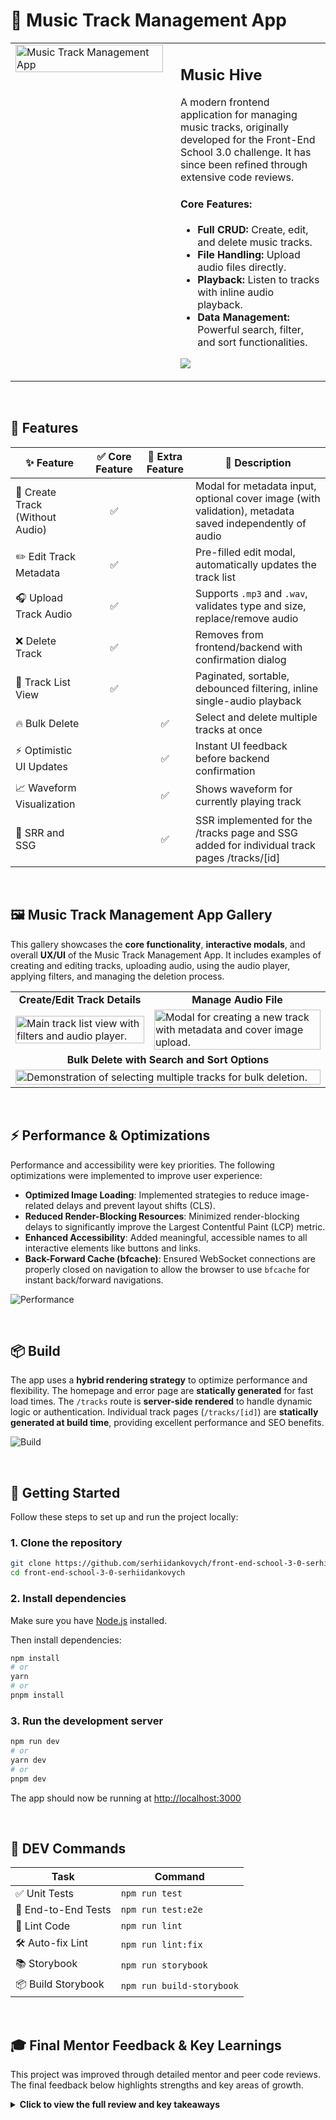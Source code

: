 # 🎵 Music Track Management App

<table style="width: 100%;">
  <tr>
    <td width="50%" valign="top">
      <img src="https://github.com/user-attachments/assets/247351f9-93ff-4975-9d59-a5d5b07c1cd1" alt="Music Track Management App" width="100%" />
    </td>
    <td width="50%" valign="top" style="padding-left: 20px;">
      <h2>Music Hive</h2>
      <p>
        A modern frontend application for managing music tracks, originally developed for the Front-End School 3.0 challenge. It has since been refined through extensive code reviews.
      </p>
      <h4>Core Features:</h4>
      <ul>
        <li><b>Full CRUD:</b> Create, edit, and delete music tracks.</li>
        <li><b>File Handling:</b> Upload audio files directly.</li>
        <li><b>Playback:</b> Listen to tracks with inline audio playback.</li>
        <li><b>Data Management:</b> Powerful search, filter, and sort functionalities.</li>
      </ul>
      <p>
        <a href="https://skillicons.dev">
          <img src="https://skillicons.dev/icons?i=nextjs,ts,react,graphql,tailwind" />
        </a>
      </p>
    </td>
  </tr>
</table>

<br>

## 🎵 Features

| ✨ Feature                      | ✅ Core Feature       | 🌟 Extra Feature       | 💬 Description |
|-------------------------------|-----------------------|------------------------|----------------|
| 🎼 Create Track (Without Audio) | <div align="center">✅</div> |                        | Modal for metadata input, optional cover image (with validation), metadata saved independently of audio |
| ✏️ Edit Track Metadata          | <div align="center">✅</div> |                        | Pre-filled edit modal, automatically updates the track list |
| 🎧 Upload Track Audio           | <div align="center">✅</div> |                        | Supports `.mp3` and `.wav`, validates type and size, replace/remove audio |
| ❌ Delete Track                 | <div align="center">✅</div> |                        | Removes from frontend/backend with confirmation dialog |
| 📜 Track List View              | <div align="center">✅</div> |                        | Paginated, sortable, debounced filtering, inline single-audio playback |
| 🔥 Bulk Delete                  |                        | <div align="center">✅</div> | Select and delete multiple tracks at once |
| ⚡ Optimistic UI Updates        |                        | <div align="center">✅</div> | Instant UI feedback before backend confirmation |
| 📈 Waveform Visualization       |                        | <div align="center">✅</div> | Shows waveform for currently playing track |
| 📡  SRR and SSG                 |                        | <div align="center">✅</div> | SSR implemented for the /tracks page and SSG added for individual track pages /tracks/[id]|


<br>

## 🖼️ Music Track Management App Gallery

This gallery showcases the **core functionality**, **interactive modals**, and overall **UX/UI** of the Music Track Management App. It includes examples of creating and editing tracks, uploading audio, using the audio player, applying filters, and managing the deletion process.

      
<table>
  <tr>
    <td align="center"><b>Create/Edit Track Details</b></td>
    <td align="center"><b>Manage Audio File</b></td>
  </tr>
  <tr>
    <td><img src="https://github.com/user-attachments/assets/b92eab65-0866-45cc-9c66-2374d9fb2883" alt="Main track list view with filters and audio player." width="100%" /></td>
    <td><img src="https://github.com/user-attachments/assets/c940e73c-5611-4347-9c1c-ba59321eb830" alt="Modal for creating a new track with metadata and cover image upload." width="100%" /></td>
  </tr>
  <tr>
    <td colspan="2" align="center"><b>Bulk Delete with Search and Sort Options</b></td>
  </tr>
  <tr>
    <td colspan="2"><img src="https://github.com/user-attachments/assets/58ebdc2c-cee1-46c7-94e3-87f57f0078da" alt="Demonstration of selecting multiple tracks for bulk deletion." width="100%" /></td>
  </tr>
</table>

<br>

## ⚡ Performance & Optimizations

Performance and accessibility were key priorities. The following optimizations were implemented to improve user experience:

-   **Optimized Image Loading**: Implemented strategies to reduce image-related delays and prevent layout shifts (CLS).
-   **Reduced Render-Blocking Resources**: Minimized render-blocking delays to significantly improve the Largest Contentful Paint (LCP) metric.
-   **Enhanced Accessibility**: Added meaningful, accessible names to all interactive elements like buttons and links.
-   **Back-Forward Cache (bfcache)**: Ensured WebSocket connections are properly closed on navigation to allow the browser to use `bfcache` for instant back/forward navigations.
   
  ![Performance](https://github.com/user-attachments/assets/cef34987-2d0c-4acf-ad3a-58df06852a4c)
  
  <br>
  
## 📦 Build
The app uses a **hybrid rendering strategy** to optimize performance and flexibility. The homepage and error page are **statically generated** for fast load times. The `/tracks` route is **server-side rendered** to handle dynamic logic or authentication. Individual track pages (`/tracks/[id]`) are **statically generated at build time**, providing excellent performance and SEO benefits.

 ![Build](https://github.com/user-attachments/assets/7448aa12-077f-4532-bfb0-cf7eb32de2c9)
  

<br>

## 🚀 Getting Started

Follow these steps to set up and run the project locally:

### 1. Clone the repository

```bash
git clone https://github.com/serhiidankovych/front-end-school-3-0-serhiidankovych.git
cd front-end-school-3-0-serhiidankovych
```

### 2. Install dependencies

Make sure you have [Node.js](https://nodejs.org/) installed.

Then install dependencies:

```bash
npm install
# or
yarn
# or
pnpm install
```

### 3. Run the development server

```bash
npm run dev
# or
yarn dev
# or
pnpm dev
```

The app should now be running at [http://localhost:3000](http://localhost:3000)

<br>

## 🧪 DEV Commands

| Task                | Command                   |
| ------------------- | ------------------------- |
| ✅ Unit Tests        | `npm run test`            |
| 🧪 End-to-End Tests | `npm run test:e2e`        |
| 🧹 Lint Code        | `npm run lint`            |
| 🛠️ Auto-fix Lint   | `npm run lint:fix`        |
| 📚 Storybook        | `npm run storybook`       |
| 📦 Build Storybook  | `npm run build-storybook` |


<br>

## 🎓 Final Mentor Feedback & Key Learnings

This project was improved through detailed mentor and peer code reviews. The final feedback below highlights strengths and key areas of growth.

<details>
  <summary><strong>Click to view the full review and key takeaways</strong></summary>

  <p><strong>Mentor's Comment:</strong> "A good, clean, and well-structured project!"</p>

  <h4>Key Strengths:</h4>
  <ul>
    <li>✅ <strong>Excellent Typing & Validation:</strong> Great use of Zod for robust data validation.</li>
    <li>✅ <strong>Clear Folder Structure:</strong> The project's architecture is intuitive and easy to navigate.</li>
    <li>✅ <strong>Reusable UI Components:</strong> Well-designed, reusable components built with best practices.</li>
    <li>✅ <strong>Comprehensive Testing:</strong> Strong test coverage across unit, integration, and E2E tests.</li>
    <li>✅ <strong>Modern Stack:</strong> Correct implementation of Next.js App Router and GraphQL.</li>
  </ul>

  <h4>Areas for Improvement & Learnings:</h4>
  <ul>
    <li>📝 <strong>Component Refactoring:</strong> Learned the importance of splitting large components like <code>TracksPageContent</code> for better readability and maintenance.</li>
    <li>📝 <strong>Semantic HTML:</strong> Gained a deeper understanding of using semantic tags (<code>nav > ul > li</code>) for better SEO and accessibility.</li>
    <li>📝 <strong>API Structure:</strong> Identified opportunities to separate API interaction methods into different files for better organization.</li>
  </ul>

  <p>This feedback was invaluable for refining the codebase and strengthening my development practices.</p>
</details>


